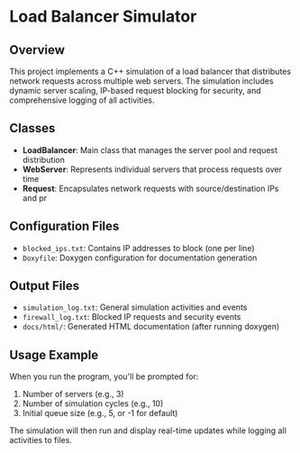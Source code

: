# Load Balancer Simulator

## Overview
This project implements a C++ simulation of a load balancer that distributes network requests across multiple web servers. The simulation includes dynamic server scaling, IP-based request blocking for security, and comprehensive logging of all activities.

## Classes
- **LoadBalancer**: Main class that manages the server pool and request distribution
- **WebServer**: Represents individual servers that process requests over time
- **Request**: Encapsulates network requests with source/destination IPs and pr

## Configuration Files
- `blocked_ips.txt`: Contains IP addresses to block (one per line)
- `Doxyfile`: Doxygen configuration for documentation generation

## Output Files
- `simulation_log.txt`: General simulation activities and events
- `firewall_log.txt`: Blocked IP requests and security events
- `docs/html/`: Generated HTML documentation (after running doxygen)

## Usage Example
When you run the program, you'll be prompted for:
1. Number of servers (e.g., 3)
2. Number of simulation cycles (e.g., 10)
3. Initial queue size (e.g., 5, or -1 for default)

The simulation will then run and display real-time updates while logging all activities to files.
